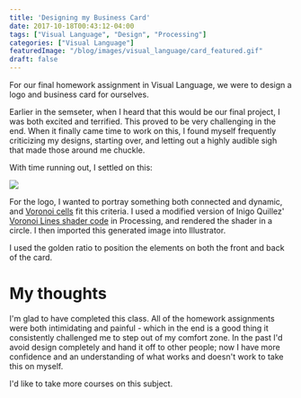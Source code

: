 ```yaml
---
title: 'Designing my Business Card'
date: 2017-10-18T00:43:12-04:00
tags: ["Visual Language", "Design", "Processing"]
categories: ["Visual Language"]
featuredImage: "/blog/images/visual_language/card_featured.gif"
draft: false
---
```


For our final homework assignment in Visual Language, we were to design a logo and business card for ourselves.

Earlier in the semseter, when I heard that this would be our final project, I was both excited and terrified.
This proved to be very challenging in the end. When it finally came time to work on this, 
I found myself frequently criticizing my designs, starting over, and letting out a highly audible sigh that made those around me chuckle.

With time running out, I settled on this:

<img src="/blog/images/visual_language/card.png" />

For the logo, I wanted to portray something both connected and dynamic, and [Voronoi cells](https://en.wikipedia.org/wiki/Voronoi_diagram) fit this criteria.
I used a modified version of Inigo Quillez' [Voronoi Lines shader code](http://www.iquilezles.org/www/articles/voronoilines/voronoilines.htm) in Processing, and
rendered the shader in a circle. I then imported this generated image into Illustrator.

I used the golden ratio to position the elements on both the front and back of the card. 

#  My thoughts 

I'm glad to have completed this class.  All of the homework assignments were both intimidating and painful - which in the end is a good thing it consistently challenged me 
to step out of my comfort zone.  In the past I'd avoid design completely and hand it off to other people; now I have more confidence
and an understanding of what works and doesn't work to take this on myself. 

I'd like to take more courses on this subject.
